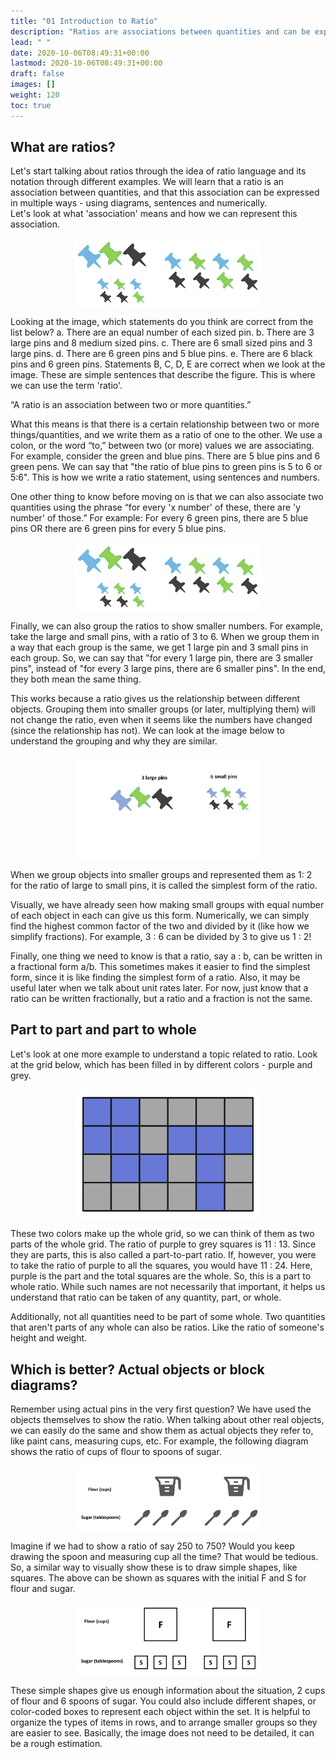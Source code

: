 ```yaml
---
title: "01 Introduction to Ratio"
description: "Ratios are associations between quantities and can be expressed in multiple ways. They can be represented using diagrams, sentences, and numbers. Ratios can also be written as fractions. Additionally, ratios can be simplified by finding the highest common factor. Another concept related to ratios is part-to-part and part-to-whole ratios, which involve the relationship between different parts of a whole."
lead: " "
date: 2020-10-06T08:49:31+00:00
lastmod: 2020-10-06T08:49:31+00:00
draft: false
images: []
weight: 120
toc: true
---
```


## What are ratios?

Let's start talking about ratios through the idea of ratio language and its notation through different examples. We will learn that a ratio is an association between quantities, and that this association can be expressed in multiple ways - using diagrams, sentences and numerically.  
Let's look at what 'association' means and how we can represent this association. 

<img src ="R01-pins.png" width="300" style="display: block; margin: 0 auto;">

Looking at the image, which statements do you think are correct from the list below?
a. There are an equal number of each sized pin.
b. There are 3 large pins and 8 medium sized pins.
c. There are 6 small sized pins and 3 large pins.
d. There are 6 green pins and 5 blue pins.
e. There are 6 black pins and 6 green pins.
Statements B, C, D, E are correct when we look at the image. These are simple sentences that describe the figure. 
This is where we can use the term 'ratio'. 

 “A ratio is an association between two or more quantities.” 

What this means is that there is a certain relationship between two or more things/quantities, and we write them as a ratio of one to the other. We use a colon, or the word “to,” between two (or more) values we are associating. For example, consider the green and blue pins. There are 5 blue pins and 6 green pens. We can say that "the ratio of blue pins to green pins is 5 to 6 or 5:6". This is how we write a ratio statement, using sentences and numbers. 
 
One other thing to know before moving on is that we can also associate two quantities using the phrase “for every 'x number' of these, there are 'y number' of those.” 
For example: For every 6 green pins, there are 5 blue pins OR there are 6 green pins for every 5 blue pins.

<img src ="R01-pins.png" width="300" style="display: block; margin: 0 auto;">

Finally, we can also group the ratios to show smaller numbers. For example, take the large and small pins, with a ratio of 3 to 6. When we group them in a way that each group is the same, we get 1 large pin and 3 small pins in each group. So, we can say that "for every 1 large pin, there are 3 smaller pins", instead of "for every 3 large pins, there are 6 smaller pins". In the end, they both mean the same thing. 
 
This works because a ratio gives us the relationship between different objects. Grouping them into smaller groups (or later, multiplying them) will not change the ratio, even when it seems like the numbers have changed (since the relationship has not). We can look at the image below to understand the grouping and why they are similar. 

<img src ="R01-grouping-and-simplest form-3to6-1to2-gif.gif" width="300" style="display: block; margin: 0 auto;">

When we group objects into smaller groups and represented them as 1: 2 for the ratio of large to small pins, it is called the simplest form of the ratio. 
 
Visually, we have already seen how making small groups with equal number of each object in each can give us this form. Numerically, we can simply find the highest common factor of the two and divided by it (like how we simplify fractions). For example, 3 : 6 can be divided by 3 to give us 1 : 2! 

Finally, one thing we need to know is that a ratio, say a : b, can be written in a fractional form a/b. This sometimes makes it easier to find the simplest form, since it is like finding the simplest form of a ratio. Also, it may be useful later when we talk about unit rates later. For now, just know that a ratio can be written fractionally, but a ratio and a fraction is not the same.  

 
## Part to part and part to whole
Let's look at one more example to understand a topic related to ratio. 
Look at the grid below, which has been filled in by different colors - purple and grey. 
 
<img src ="R01-grid-with-2-colors.png" width="300" style="display: block; margin: 0 auto;">

These two colors make up the whole grid, so we can think of them as two parts of the whole grid. The ratio of purple to grey squares is 11 : 13. Since they are parts, this is also called a part-to-part ratio. If, however, you were to take the ratio of purple to all the squares, you would have 11 : 24. Here, purple is the part and the total squares are the whole. So, this is a part to whole ratio. While such names are not necessarily that important, it helps us understand that ratio can be taken of any quantity, part, or whole.

Additionally, not all quantities need to be part of some whole. Two quantities that aren't parts of any whole can also be ratios. Like the ratio of someone's height and weight.


## Which is better? Actual objects or block diagrams?

Remember using actual pins in the very first question? We have used the objects themselves to show the ratio. When talking about other real objects, we can easily do the same and show them as actual objects they refer to, like paint cans, measuring cups, etc. For example, the following diagram shows the ratio of cups of flour to spoons of sugar. 

<img src ="R01-flour-and-sugar.png" width="300" style="display: block; margin: 0 auto;">

Imagine if we had to show a ratio of say 250 to 750? Would you keep drawing the spoon and measuring cup all the time? That would be tedious. So, a similar way to visually show these is to draw simple shapes, like squares. 
The above can be shown as squares with the initial F and S for flour and sugar. 

<img src ="R01-flour-and-sugar-blocks.png" width="300" style="display: block; margin: 0 auto;">

These simple shapes give us enough information about the situation, 2 cups of flour and 6 spoons of sugar. 
You could also include different shapes, or color-coded boxes to represent each object within the set. It is helpful to organize the types of items in rows, and to arrange smaller groups so they are easier to see. Basically, the image does not need to be detailed, it can be a rough estimation. 
